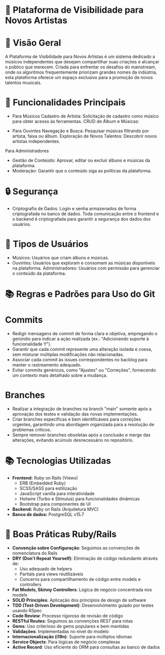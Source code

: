 # 🎵 Plataforma de Visibilidade para Novos Artistas

# 📖 Visão Geral
A Plataforma de Visibilidade para Novos Artistas é um sistema dedicado a músicos independentes que desejam compartilhar suas criações e alcançar o público que merecem. Criada para enfrentar os desafios do mainstream, onde os algoritmos frequentemente priorizam grandes nomes da indústria, esta plataforma oferece um espaço exclusivo para a promoção de novos talentos musicais.


# 🚀 Funcionalidades Principais
- Para Músicos
Cadastro de Artista: Solicitação de cadastro como músico para obter acesso às ferramentas.
CRUD de Álbum e Músicas:

- Para Ouvintes
Navegação e Busca: Pesquisar músicas filtrando por artista, faixa ou álbum.
Exploração de Novos Talentos: Descobrir novos artistas independentes.

Para Administradores
- Gestão de Conteúdo: Aprovar, editar ou excluir álbuns e músicas da plataforma.
- Moderação: Garantir que o conteúdo siga as políticas da plataforma.


# 🔒 Segurança
- Criptografia de Dados:
Login e senha armazenados de forma criptografada no banco de dados.
Toda comunicação entre o frontend e o backend é criptografada para garantir a segurança dos dados dos usuários.


# 👥 Tipos de Usuários
- Músicos: Usuários que criam álbuns e músicas.
- Ouvintes: Usuários que exploram e consomem as músicas disponíveis na plataforma.
Administradores: Usuários com permissão para gerenciar o conteúdo da plataforma.

# 📚 Regras e Padrões para Uso do Git

# Commits
  - Redigir mensagens de commit de forma clara e objetiva, empregando o gerúndio para indicar a ação realizada (ex.: "Adicionando suporte à funcionalidade Y").
  - Garantir que cada commit represente uma alteração isolada e coesa, sem misturar múltiplas modificações não relacionadas.
  - Associar cada commit às issues correspondentes no backlog para manter o rastreamento adequado.
  - Evitar commits genéricos, como "Ajustes" ou "Correções", fornecendo um contexto mais detalhado sobre a mudança.
    
# Branches
  - Realizar a integração de branches na branch "main" somente após a aprovação dos testes e validação das novas implementações.
  - Criar branches específicas e bem identificáveis para correções urgentes, garantindo uma abordagem organizada para a resolução de problemas críticos.
  - Sempre remover branches obsoletas após a conclusão e merge das alterações, evitando acúmulo desnecessário no repositório.

# 📚 Tecnologias Utilizadas
- **Frontend:** Ruby on Rails (Views)
  - ERB (Embedded Ruby)
  - SCSS/SASS para estilização
  - JavaScript vanilla para interatividade
  - Hotwire (Turbo e Stimulus) para funcionalidades dinâmicas
  - Bootstrap para componentes de UI
- **Backend:** Ruby on Rails (Arquitetura MVC)
- **Banco de dados:** PostgreSQL v15.7

# 💎 Boas Práticas Ruby/Rails
- **Convenção sobre Configuração**: Seguimos as convenções de nomenclatura do Rails
- **DRY (Don't Repeat Yourself)**: Eliminação de código redundante através de:
  - Uso adequado de helpers
  - Partials para views reutilizáveis
  - Concerns para compartilhamento de código entre models e controllers
- **Fat Models, Skinny Controllers**: Lógica de negócio concentrada nos models
- **SOLID Principles**: Aplicação dos princípios de design de software
- **TDD (Test-Driven Development)**: Desenvolvimento guiado por testes usando RSpec
- **Code Review**: Processo rigoroso de revisão de código
- **RESTful Routes**: Seguimos as convenções REST para rotas
- **Gems**: Uso criterioso de gems populares e bem mantidas
- **Validações**: Implementadas no nível do modelo
- **Internacionalização (i18n)**: Suporte para múltiplos idiomas
- **Service Objects**: Para lógicas de negócio complexas
- **Active Record**: Uso eficiente do ORM para consultas ao banco de dados